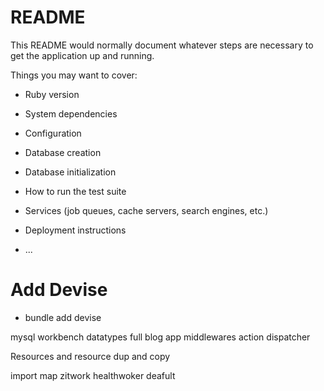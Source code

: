 # README

This README would normally document whatever steps are necessary to get the
application up and running.

Things you may want to cover:

* Ruby version

* System dependencies

* Configuration

* Database creation

* Database initialization

* How to run the test suite

* Services (job queues, cache servers, search engines, etc.)

* Deployment instructions

* ...


# Add Devise
 - bundle add devise


mysql workbench datatypes
full blog app
middlewares action dispatcher

Resources and resource 
dup and copy

import map
zitwork
healthwoker deafult
